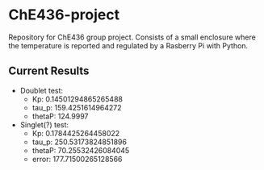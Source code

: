 # ChE436-project
Repository for ChE436 group project. Consists of a small enclosure where the temperature is reported and regulated by a Rasberry Pi with Python. 

## Current Results
- Doublet test:  
    - Kp: 0.14501294865265488
    - tau_p: 159.4251614964272
    - thetaP: 124.9997
- Singlet(?) test:
    - Kp: 0.1784425264458022
    - tau_p: 250.53173824851896
    - thetaP: 70.25532426084045
    - error: 177.71500265128566
